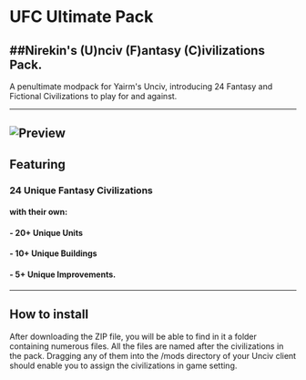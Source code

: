 # UFC Ultimate Pack
##Nirekin's (U)nciv (F)antasy (C)ivilizations Pack.
-
A penultimate modpack for Yairm's Unciv, introducing 24 Fantasy and Fictional Civilizations to play for and against.

---
![Preview](https://cdn.discordapp.com/attachments/556615339849416736/702585704680652930/UltimatePack.png)
---
## Featuring

### 24 Unique Fantasy Civilizations 
#### with their own:
#### - 20+ Unique Units
  
#### - 10+ Unique Buildings
  
#### - 5+ Unique Improvements.

---
## How to install
After downloading the ZIP file, you will be able to find in it a folder containing numerous files. All the files are named after the civilizations in the pack. Dragging any of them into the /mods directory of your Unciv client should enable you to assign the civilizations in game setting.
